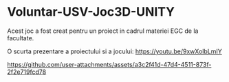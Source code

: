# Voluntar-USV-Joc3D-UNITY
 Acest joc a fost creat pentru un proiect in cadrul materiei EGC de la facultate.

 O scurta prezentare a proiectului si a jocului: https://youtu.be/9xwXolbLmIY


https://github.com/user-attachments/assets/a3c2f41d-47d4-4511-873f-2f2e719fcd78


